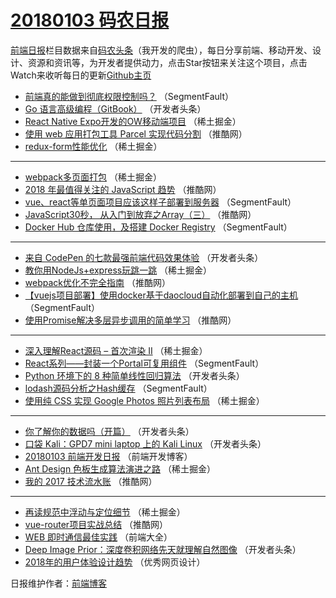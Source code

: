 # [20180103 码农日报](https://toutiao.qdkfweb.cn/date/2018/01/03)

[前端日报](https://qdkfweb.cn/c/news)栏目数据来自[码农头条](https://toutiao.qdkfweb.cn/)（我开发的爬虫），每日分享前端、移动开发、设计、资源和资讯等，为开发者提供动力，点击Star按钮来关注这个项目，点击Watch来收听每日的更新[Github主页](https://github.com/kujian/frontendDaily)
* [前端真的能做到彻底权限控制吗？](https://toutiao.qdkfweb.cn/61562.html) （SegmentFault）
* [Go 语言高级编程（GitBook）](https://toutiao.qdkfweb.cn/61527.html) （开发者头条）
* [React Native Expo开发的OW移动端项目](https://toutiao.qdkfweb.cn/61615.html) （稀土掘金）
* [使用 web 应用打包工具 Parcel 实现代码分割](https://toutiao.qdkfweb.cn/61591.html) （推酷网）
* [redux-form性能优化](https://toutiao.qdkfweb.cn/61617.html) （稀土掘金）

***
* [webpack多页面打包](https://toutiao.qdkfweb.cn/61609.html) （稀土掘金）
* [2018 年最值得关注的 JavaScript 趋势](https://toutiao.qdkfweb.cn/61595.html) （推酷网）
* [vue、react等单页面项目应该这样子部署到服务器](https://toutiao.qdkfweb.cn/61563.html) （SegmentFault）
* [JavaScript30秒， 从入门到放弃之Array（三）](https://toutiao.qdkfweb.cn/61592.html) （推酷网）
* [Docker Hub 仓库使用，及搭建 Docker Registry](https://toutiao.qdkfweb.cn/61567.html) （SegmentFault）

***
* [来自 CodePen 的七款最强前端代码效果体验](https://toutiao.qdkfweb.cn/61533.html) （开发者头条）
* [教你用NodeJs+express玩跳一跳](https://toutiao.qdkfweb.cn/61611.html) （稀土掘金）
* [webpack优化不完全指南](https://toutiao.qdkfweb.cn/61596.html) （推酷网）
* [【vuejs项目部署】使用docker基于daocloud自动化部署到自己的主机](https://toutiao.qdkfweb.cn/61561.html) （SegmentFault）
* [使用Promise解决多层异步调用的简单学习](https://toutiao.qdkfweb.cn/61590.html) （推酷网）

***
* [深入理解React源码 &#8211; 首次渲染 II](https://toutiao.qdkfweb.cn/61606.html) （稀土掘金）
* [React系列——封装一个Portal可复用组件](https://toutiao.qdkfweb.cn/61565.html) （SegmentFault）
* [Python 环境下的 8 种简单线性回归算法](https://toutiao.qdkfweb.cn/61542.html) （开发者头条）
* [lodash源码分析之Hash缓存](https://toutiao.qdkfweb.cn/61566.html) （SegmentFault）
* [使用纯 CSS 实现 Google Photos 照片列表布局](https://toutiao.qdkfweb.cn/61608.html) （稀土掘金）

***
* [你了解你的数据吗（开篇）](https://toutiao.qdkfweb.cn/61544.html) （开发者头条）
* [口袋 Kali：GPD7 mini laptop 上的 Kali Linux](https://toutiao.qdkfweb.cn/61548.html) （开发者头条）
* [20180103 前端开发日报](https://toutiao.qdkfweb.cn/61689.html) （前端开发博客）
* [Ant Design 色板生成算法演进之路](https://toutiao.qdkfweb.cn/61610.html) （稀土掘金）
* [我的 2017 技术流水账](https://toutiao.qdkfweb.cn/61584.html) （推酷网）

***
* [再读规范中浮动与定位细节](https://toutiao.qdkfweb.cn/61612.html) （稀土掘金）
* [vue-router项目实战总结](https://toutiao.qdkfweb.cn/61586.html) （推酷网）
* [WEB 即时通信最佳实践](https://toutiao.qdkfweb.cn/61680.html) （前端大全）
* [Deep Image Prior：深度卷积网络先天就理解自然图像](https://toutiao.qdkfweb.cn/61537.html) （开发者头条）
* [2018年的用户体验设计趋势](https://toutiao.qdkfweb.cn/61694.html) （优秀网页设计）

日报维护作者：[前端博客](https://qdkfweb.cn/) 